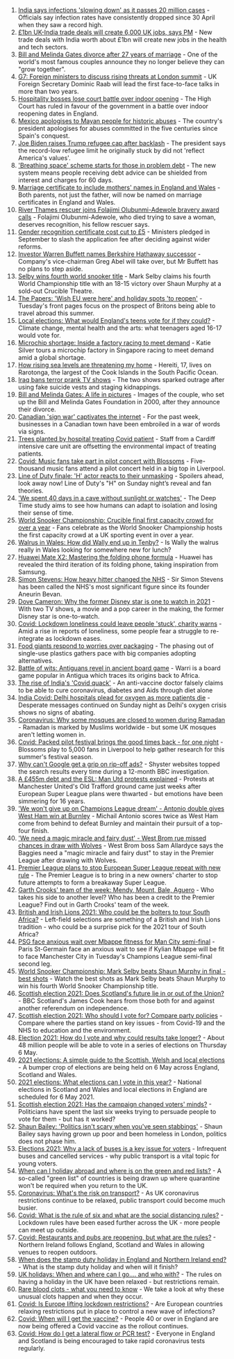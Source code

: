 1. [India says infections 'slowing down' as it passes 20 million cases](https://www.bbc.co.uk/news/world-asia-india-56976214) - Officials say infection rates have consistently dropped since 30 April when they saw a record high.
2. [£1bn UK-India trade deals will create 6,000 UK jobs, says PM](https://www.bbc.co.uk/news/business-56974831) - New trade deals with India worth about £1bn will create new jobs in the health and tech sectors.
3. [Bill and Melinda Gates divorce after 27 years of marriage](https://www.bbc.co.uk/news/world-us-canada-56975466) - One of the world's most famous couples announce they no longer believe they can "grow together".
4. [G7: Foreign ministers to discuss rising threats at London summit](https://www.bbc.co.uk/news/uk-56976093) - UK Foreign Secretary Dominic Raab will lead the first face-to-face talks in more than two years.
5. [Hospitality bosses lose court battle over indoor opening](https://www.bbc.co.uk/news/business-56974835) - The High Court has ruled in favour of the government in a battle over indoor reopening dates in England.
6. [Mexico apologises to Mayan people for historic abuses](https://www.bbc.co.uk/news/world-latin-america-56975966) - The country's president apologises for abuses committed in the five centuries since Spain's conquest.
7. [Joe Biden raises Trump refugee cap after backlash](https://www.bbc.co.uk/news/world-us-canada-56975402) - The president says the record-low refugee limit he originally stuck by did not 'reflect America's values'.
8. ['Breathing space' scheme starts for those in problem debt](https://www.bbc.co.uk/news/business-56945218) - The new system means people receiving debt advice can be shielded from interest and charges for 60 days.
9. [Marriage certificate to include mothers' names in England and Wales](https://www.bbc.co.uk/news/uk-56975357) - Both parents, not just the father, will now be named on marriage certificates in England and Wales.
10. [River Thames rescuer joins Folajimi Olubunmi-Adewole bravery award calls](https://www.bbc.co.uk/news/uk-england-london-56973242) - Folajimi Olubunmi-Adewole, who died trying to save a woman, deserves recognition, his fellow rescuer says.
11. [Gender recognition certificate cost cut to £5](https://www.bbc.co.uk/news/uk-56972195) - Ministers pledged in September to slash the application fee after deciding against wider reforms.
12. [Investor Warren Buffett names Berkshire Hathaway successor](https://www.bbc.co.uk/news/business-56976063) - Company's vice-chairman Greg Abel will take over, but Mr Buffett has no plans to step aside.
13. [Selby wins fourth world snooker title](https://www.bbc.co.uk/sport/snooker/56972835) - Mark Selby claims his fourth World Championship title with an 18-15 victory over Shaun Murphy at a sold-out Crucible Theatre.
14. [The Papers: 'Wish EU were here' and holiday spots 'to reopen'](https://www.bbc.co.uk/news/blogs-the-papers-56975341) - Tuesday's front pages focus on the prospect of Britons being able to travel abroad this summer.
15. [Local elections: What would England's teens vote for if they could?](https://www.bbc.co.uk/news/uk-politics-56949103) - Climate change, mental health and the arts: what teenagers aged 16-17 would vote for.
16. [Microchip shortage: Inside a factory racing to meet demand](https://www.bbc.co.uk/news/business-56943292) - Katie Silver tours a microchip factory in Singapore racing to meet demand amid a global shortage.
17. [How rising sea levels are threatening my home](https://www.bbc.co.uk/news/world-asia-56853156) - Hereiti, 17, lives on Rarotonga, the largest of the Cook Islands in the South Pacific Ocean.
18. [Iraq bans terror prank TV shows](https://www.bbc.co.uk/news/world-middle-east-56973968) - The two shows sparked outrage after using fake suicide vests and staging kidnappings.
19. [Bill and Melinda Gates: A life in pictures](https://www.bbc.co.uk/news/world-us-canada-56974222) - Images of the couple, who set up the Bill and Melinda Gates Foundation in 2000, after they announce their divorce.
20. [Canadian 'sign war' captivates the internet](https://www.bbc.co.uk/news/world-us-canada-56972907) - For the past week, businesses in a Canadian town have been embroiled in a war of words via signs.
21. [Trees planted by hospital treating Covid patient](https://www.bbc.co.uk/news/science-environment-56944931) - Staff from a Cardiff intensive care unit are offsetting the environmental impact of treating patients.
22. [Covid: Music fans take part in pilot concert with Blossoms](https://www.bbc.co.uk/news/entertainment-arts-56971450) - Five-thousand music fans attend a pilot concert held in a big top in Liverpool.
23. [Line of Duty finale: 'H' actor reacts to their unmasking](https://www.bbc.co.uk/news/entertainment-arts-56968531) - Spoilers ahead, look away now! Line of Duty's "H" on Sunday night’s reveal and fan theories.
24. ['We spent 40 days in a cave without sunlight or watches'](https://www.bbc.co.uk/news/world-europe-56970082) - The Deep Time study aims to see how humans can adapt to isolation and losing their sense of time.
25. [World Snooker Championship: Crucible final first capacity crowd for over a year](https://www.bbc.co.uk/sport/snooker/56970929) - Fans celebrate as the World Snooker Championship hosts the first capacity crowd at a UK sporting event in over a year.
26. [Walrus in Wales: How did Wally end up in Tenby?](https://www.bbc.co.uk/news/uk-wales-56943032) - Is Wally the walrus really in Wales looking for somewhere new for lunch?
27. [Huawei Mate X2: Mastering the folding phone formula](https://www.bbc.co.uk/news/technology-56945791) - Huawei has revealed the third iteration of its folding phone, taking inspiration from Samsung.
28. [Simon Stevens: How heavy hitter changed the NHS](https://www.bbc.co.uk/news/health-56945830) - Sir Simon Stevens has been called the NHS's most significant figure since its founder Aneurin Bevan.
29. [Dove Cameron: Why the former Disney star is one to watch in 2021](https://www.bbc.co.uk/news/entertainment-arts-56943632) - With two TV shows, a movie and a pop career in the making, the former Disney star is one-to-watch.
30. [Covid: Lockdown loneliness could leave people 'stuck', charity warns](https://www.bbc.co.uk/news/uk-england-56808885) - Amid a rise in reports of loneliness, some people fear a struggle to re-integrate as lockdown eases.
31. [Food giants respond to worries over packaging](https://www.bbc.co.uk/news/business-56770732) - The phasing out of single-use plastics gathers pace with big companies adopting alternatives.
32. [Battle of wits: Antiguans revel in ancient board game](https://www.bbc.co.uk/news/world-latin-america-56814500) - Warri is a board game popular in Antigua which traces its origins back to Africa.
33. [The rise of India's 'Covid quack'](https://www.bbc.co.uk/news/blogs-trending-56845610) - An anti-vaccine doctor falsely claims to be able to cure coronavirus, diabetes and Aids through diet alone
34. [India Covid: Delhi hospitals plead for oxygen as more patients die](https://www.bbc.co.uk/news/world-asia-india-56940595) - Desperate messages continued on Sunday night as Delhi's oxygen crisis shows no signs of abating.
35. [Coronavirus: Why some mosques are closed to women during Ramadan](https://www.bbc.co.uk/news/uk-56937289) - Ramadan is marked by Muslims worldwide - but some UK mosques aren't letting women in.
36. [Covid: Packed pilot festival brings the good times back - for one night](https://www.bbc.co.uk/news/entertainment-arts-56962231) - Blossoms play to 5,000 fans in Liverpool to help gather research for this summer's festival season.
37. [Why can't Google get a grip on rip-off ads?](https://www.bbc.co.uk/news/technology-56886957) - Shyster websites topped the search results every time during a 12-month BBC investigation.
38. [A £455m debt and the ESL: Man Utd protests explained](https://www.bbc.co.uk/sport/football/56966096) - Protests at Manchester United's Old Trafford ground came just weeks after European Super League plans were thwarted - but emotions have been simmering for 16 years.
39. ['We won't give up on Champions League dream' - Antonio double gives West Ham win at Burnley](https://www.bbc.co.uk/sport/football/56883236) - Michail Antonio scores twice as West Ham come from behind to defeat Burnley and maintain their pursuit of a top-four finish.
40. ['We need a magic miracle and fairy dust' - West Brom rue missed chances in draw with Wolves](https://www.bbc.co.uk/sport/football/56880832) - West Brom boss Sam Allardyce says the Baggies need a "magic miracle and fairy dust" to stay in the Premier League after drawing with Wolves.
41. [Premier League plans to stop European Super League repeat with new rule](https://www.bbc.co.uk/sport/football/56972776) - The Premier League is to bring in a new owners' charter to stop future attempts to form a breakaway Super League.
42. [Garth Crooks' team of the week: Mendy, Mount, Bale, Aguero](https://www.bbc.co.uk/sport/football/56973949) - Who takes his side to another level? Who has been a credit to the Premier League? Find out in Garth Crooks' team of the week.
43. [British and Irish Lions 2021: Who could be the bolters to tour South Africa?](https://www.bbc.co.uk/sport/rugby-union/56964629) - Left-field selections are something of a British and Irish Lions tradition - who could be a surprise pick for the 2021 tour of South Africa?
44. [PSG face anxious wait over Mbappe fitness for Man City semi-final](https://www.bbc.co.uk/sport/football/56973031) - Paris St-Germain face an anxious wait to see if Kylian Mbappe will be fit to face Manchester City in Tuesday's Champions League semi-final second leg.
45. [World Snooker Championship: Mark Selby beats Shaun Murphy in final - best shots](https://www.bbc.co.uk/sport/av/snooker/56975791) - Watch the best shots as Mark Selby beats Shaun Murphy to win his fourth World Snooker Championship title.
46. [Scottish election 2021: Does Scotland's future lie in or out of the Union?](https://www.bbc.co.uk/news/uk-scotland-56970549) - BBC Scotland's James Cook hears from those both for and against another referendum on independence.
47. [Scottish election 2021: Who should I vote for? Compare party policies](https://www.bbc.co.uk/news/uk-scotland-scotland-politics-56510773) - Compare where the parties stand on key issues - from Covid-19 and the NHS to education and the environment.
48. [Election 2021: How do I vote and why could results take longer?](https://www.bbc.co.uk/news/uk-politics-56581106) - About 48 million people will be able to vote in a series of elections on Thursday 6 May.
49. [2021 elections: A simple guide to the Scottish, Welsh and local elections](https://www.bbc.co.uk/news/uk-politics-56286643) - A bumper crop of elections are being held on 6 May across England, Scotland and Wales.
50. [2021 elections: What elections can I vote in this year?](https://www.bbc.co.uk/news/56129210) - National elections in Scotland and Wales and local elections in England are scheduled for 6 May 2021.
51. [Scottish election 2021: Has the campaign changed voters' minds?](https://www.bbc.co.uk/news/uk-scotland-scotland-politics-56969880) - Politicians have spent the last six weeks trying to persuade people to vote for them - but has it worked?
52. [Shaun Bailey: 'Politics isn't scary when you've seen stabbings'](https://www.bbc.co.uk/news/uk-england-london-56913497) - Shaun Bailey says having grown up poor and been homeless in London, politics does not phase him.
53. [Elections 2021: Why a lack of buses is a key issue for voters](https://www.bbc.co.uk/news/uk-england-56827739) - Infrequent buses and cancelled services - why public transport is a vital topic for young voters.
54. [When can I holiday abroad and where is on the green and red lists?](https://www.bbc.co.uk/news/explainers-52544307) - A so-called "green list" of countries is being drawn up where quarantine won't be required when you return to the UK.
55. [Coronavirus: What's the risk on transport?](https://www.bbc.co.uk/news/health-51736185) - As UK coronavirus restrictions continue to be relaxed, public transport could become much busier.
56. [Covid: What is the rule of six and what are the social distancing rules?](https://www.bbc.co.uk/news/uk-51506729) - Lockdown rules have been eased further across the UK - more people can meet up outside.
57. [Covid: Restaurants and pubs are reopening, but what are the rules?](https://www.bbc.co.uk/news/business-52977388) - Northern Ireland follows England, Scotland and Wales in allowing venues to reopen outdoors.
58. [When does the stamp duty holiday in England and Northern Ireland end?](https://www.bbc.co.uk/news/business-53319433) - What is the stamp duty holiday and when will it finish?
59. [UK holidays: When and where can I go.... and who with?](https://www.bbc.co.uk/news/explainers-52646738) - The rules on having a holiday in the UK have been relaxed - but restrictions remain.
60. [Rare blood clots - what you need to know](https://www.bbc.co.uk/news/health-56674796) - We take a look at why these unusual clots happen and when they occur.
61. [Covid: Is Europe lifting lockdown restrictions?](https://www.bbc.co.uk/news/explainers-53640249) - Are European countries relaxing restrictions put in place to control a new wave of infections?
62. [Covid: When will I get the vaccine?](https://www.bbc.co.uk/news/health-55045639) - People 40 or over in England are now being offered a Covid vaccine as the rollout continues.
63. [Covid: How do I get a lateral flow or PCR test?](https://www.bbc.co.uk/news/health-51943612) - Everyone in England and Scotland is being encouraged to take rapid coronavirus tests regularly.

